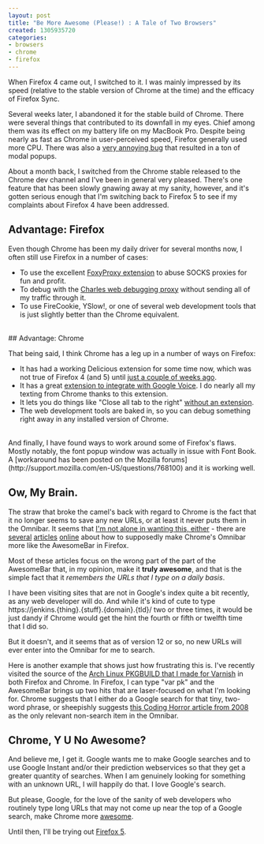 ```yaml
---
layout: post
title: "Be More Awesome (Please!) : A Tale of Two Browsers"
created: 1305935720
categories:
- browsers
- chrome
- firefox
---
```

When Firefox 4 came out, I switched to it. I was mainly impressed by its speed (relative to the stable version of Chrome at the time) and the efficacy of Firefox Sync.

Several weeks later, I abandoned it for the stable build of Chrome. There were several things that contributed to its downfall in my eyes. Chief among them was its effect on my battery life on my MacBook Pro. Despite being nearly as fast as Chrome in user-perceived speed, Firefox generally used more CPU. There was also a [very annoying bug](https://bugzilla.mozilla.org/show_bug.cgi?id=567552) that resulted in a ton of modal popups.

About a month back, I switched from the Chrome stable released to the Chrome dev channel and I've been in general very pleased. There's one feature that has been slowly gnawing away at my sanity, however, and it's gotten serious enough that I'm switching back to Firefox 5 to see if my complaints about Firefox 4 have been addressed.
<!-- break -->

## Advantage: Firefox

Even though Chrome has been my daily driver for several months now, I often still use Firefox in a number of cases:

- To use the excellent [FoxyProxy extension](https://addons.mozilla.org/en-US/firefox/addon/foxyproxy-standard/) to abuse SOCKS proxies for fun and profit.
- To debug with the [Charles web debugging proxy](http://www.charlesproxy.com/) without sending all of my traffic through it.
- To use FireCookie, YSlow!, or one of several web development tools that is just slightly better than the Chrome equivalent.

<br />
## Advantage: Chrome

That being said, I think Chrome has a leg up in a number of ways on Firefox:

- It has had a working Delicious extension for some time now, which was not true of Firefox 4 (and 5) until [just a couple of weeks ago](https://addons.mozilla.org/en-US/firefox/addon/delicious-extension/).
- It has a great [extension to integrate with Google Voice](https://chrome.google.com/webstore/detail/kcnhkahnjcbndmmehfkdnkjomaanaooo). I do nearly all my texting from Chrome thanks to this extension.
- It lets you do things like "Close all tab to the right" [without an extension](https://addons.mozilla.org/en-US/firefox/addon/multiple-tab-handler/).
- The web development tools are baked in, so you can debug something right away in any installed version of Chrome.

<br />
And finally, I have found ways to work around some of Firefox's flaws. Mostly notably, the font popup window was actually in issue with Font Book. A [workaround has been posted on the Mozilla forums](http://support.mozilla.com/en-US/questions/768100) and it is working well.

## Ow, My Brain.

The straw that broke the camel's back with regard to Chrome is the fact that it no longer seems to save any new URLs, or at least it never puts them in the Omnibar. It seems that [I'm not alone in wanting this, either](http://superuser.com/questions/120885/make-chromes-omnibar-behave-more-like-the-firefox-awesomebar) - there are [several](http://jaygoldman.com/2010/12/how-to-get-the-firefox-awesomebar-in-google-chromes-omnibar/) [articles](http://www.chromeplugins.org/google/chrome-troubleshooting/how-can-i-make-omnibar-more-like-awesomebar-9539.html) [online](http://jshoer.wordpress.com/2008/10/12/make-google-chromes-omnibar-behave-more-like-firefox-3s-awesomebar/) about how to supposedly make Chrome's Omnibar more like the AwesomeBar in Firefox.

Most of these articles focus on the wrong part of the part of the AwesomeBar that, in my opinion, make it **truly awesome**, and that is the simple fact that it _remembers the URLs that I type on a daily basis_.

I have been visiting sites that are not in Google's index quite a bit recently, as any web developer will do. And while it's kind of cute to type https://jenkins.{thing}.{stuff}.{domain}.{tld}/ two or three times, it would be just dandy if Chrome would get the hint the fourth or fifth or twelfth time that I did so.

But it doesn't, and it seems that as of version 12 or so, no new URLs will ever enter into the Omnibar for me to search.

Here is another example that shows just how frustrating this is. I've recently visited the source of the [Arch Linux PKGBUILD that I made for Varnish](https://github.com/smerrill/varnish-3-pkgbuild/blob/master/PKGBUILD) in both Firefox and Chrome. In Firefox, I can type "var pk" and the AwesomeBar brings up two hits that are laser-focused on what I'm looking for. Chrome suggests that I either do a Google search for that tiny, two-word phrase, or sheepishly suggests [this Coding Horror article from 2008](http://www.codinghorror.com/blog/2008/12/hardware-is-cheap-programmers-are-expensive.html) as the only relevant non-search item in the Omnibar.

## Chrome, Y U No Awesome?

And believe me, I get it. Google wants me to make Google searches and to use Google Instant and/or their prediction webservices so that they get a greater quantity of searches.  When I am genuinely looking for something with an unknown URL, I will happily do that. I love Google's search.

But please, Google, for the love of the sanity of web developers who routinely type long URLs that may not come up near the top of a Google search, make Chrome more [awesome](http://blog.mozilla.com/blog/2008/04/21/a-little-something-awesome-about-firefox-3/).

Until then, I'll be trying out [Firefox 5](http://www.getfirefox.com).

